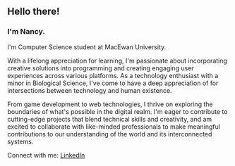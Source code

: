 ## Hello there! 
### I'm Nancy. 

I'm Computer Science student at MacEwan University. 

With a lifelong appreciation for learning, I'm passionate about incorporating creative solutions into programming and creating engaging user experiences across various platforms. As a technology enthusiast with a minor in Biological Science, I've come to have a deep appreciation of for intersections between technology and human existence.

From game development to web technologies, I thrive on exploring the boundaries of what's possible in the digital realm. I'm eager to contribute to cutting-edge projects that blend technical skills and creativity, and am excited to collaborate with like-minded professionals to make meaningful contributions to our understanding of the world and its interconnected systems. 

Connect with me:
[LinkedIn](https://www.linkedin.com/in/nancy-dinh-1b186913b/)

<!--
**nn4ncyy/nn4ncyy** is a ✨ _special_ ✨ repository because its `README.md` (this file) appears on your GitHub profile.

Here are some ideas to get you started:

- 🔭 I’m currently working on ...
- 🌱 I’m currently learning ...
- 👯 I’m looking to collaborate on ...
- 🤔 I’m looking for help with ...
- 💬 Ask me about ...
- 📫 How to reach me: ...
- 😄 Pronouns: ...
- ⚡ Fun fact: ...
-->
